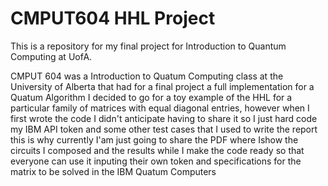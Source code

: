 # CMPUT604 HHL Project
This is a repository for my final project for Introduction to Quantum Computing at UofA.

CMPUT 604 was a Introduction to Quatum Computing class at the University of Alberta that had for a final project a full implementation for a Quatum Algorithm
I decided to go for a toy example of the HHL for a particular family of matrices with equal diagonal entries, however when I first wrote the code I didn't anticipate 
having to share it  so I just hard code my IBM API token and some other test cases that I used to write the report this is why currently I'am just going to share the PDF 
where Ishow the circuits I composed and the results while I make the code ready so that everyone can use it inputing their own token and specifications for the matrix
to be solved in the IBM Quatum Computers
